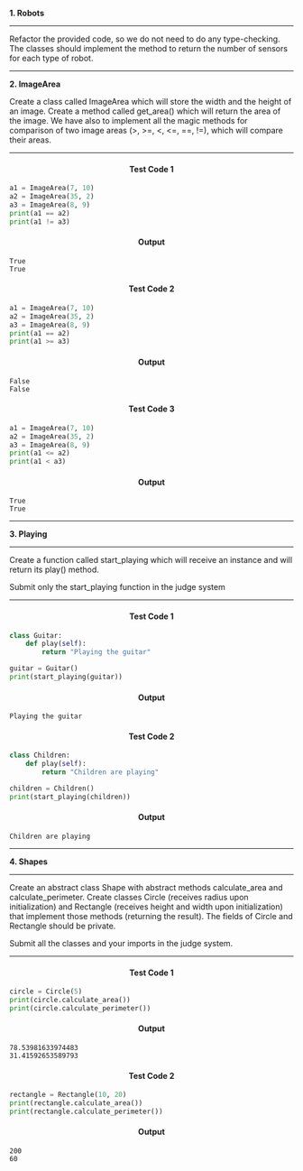<p align="left">
<strong>
1. Robots
</strong>
</p>

________________________________________________________

<p align="left">

Refactor the provided code, so we do not need to do any type-checking. The classes should implement the method to return the number of sensors for each type of robot.
</p>

________________________________________________________

<p align="left">
<strong>
2. ImageArea
</strong>
</p>

Create a class called ImageArea which will store the width and the height of an image. Create a method called get_area() which will return the area of the image. We have also to implement all the magic methods for comparison of two image areas (>, >=, <, <=, ==, !=), which will compare their areas.

_____________________________________________________________

<h4 align="center">Test Code 1</h4>

```Python
a1 = ImageArea(7, 10)
a2 = ImageArea(35, 2)
a3 = ImageArea(8, 9)
print(a1 == a2)
print(a1 != a3)
```

<h4 align="center">Output</h4>

```
True
True
```
<h4 align="center">Test Code 2</h4>

```Python
a1 = ImageArea(7, 10)
a2 = ImageArea(35, 2)
a3 = ImageArea(8, 9)
print(a1 == a2)
print(a1 >= a3)
```

<h4 align="center">Output</h4>

```
False
False
```

<h4 align="center">Test Code 3</h4>

```Python
a1 = ImageArea(7, 10)
a2 = ImageArea(35, 2)
a3 = ImageArea(8, 9)
print(a1 <= a2)
print(a1 < a3)
```

<h4 align="center">Output</h4>

```
True
True
```

________________________________________________________

<p align="left">
<strong>
3. Playing
</strong>
</p>

________________________________________________________

Create a function called start_playing which will receive an instance and will return its play() method.

Submit only the start_playing function in the judge system

________________________________________________________

<h4 align="center">Test Code 1</h4>

```Python
class Guitar:
    def play(self):
        return "Playing the guitar"

guitar = Guitar()
print(start_playing(guitar))
```

<h4 align="center">Output</h4>

```
Playing the guitar
```
<h4 align="center">Test Code 2</h4>

```Python
class Children:
    def play(self):
        return "Children are playing"

children = Children()
print(start_playing(children))
```

<h4 align="center">Output</h4>

```
Children are playing
```

________________________________________________________

<p align="left">
<strong>
4. Shapes
</strong>
</p>

________________________________________________________

Create an abstract class Shape with abstract methods calculate_area and calculate_perimeter. Create classes Circle (receives radius upon initialization) and Rectangle (receives height and width upon initialization) that implement those methods (returning the result). The fields of Circle and Rectangle should be private.

Submit all the classes and your imports in the judge system.

________________________________________________________


<h4 align="center">Test Code 1</h4>

```Python
circle = Circle(5)
print(circle.calculate_area())
print(circle.calculate_perimeter())
```

<h4 align="center">Output</h4>

```
78.53981633974483
31.41592653589793
```
<h4 align="center">Test Code 2</h4>

```Python
rectangle = Rectangle(10, 20)
print(rectangle.calculate_area())
print(rectangle.calculate_perimeter())
```

<h4 align="center">Output</h4>

```
200
60
```